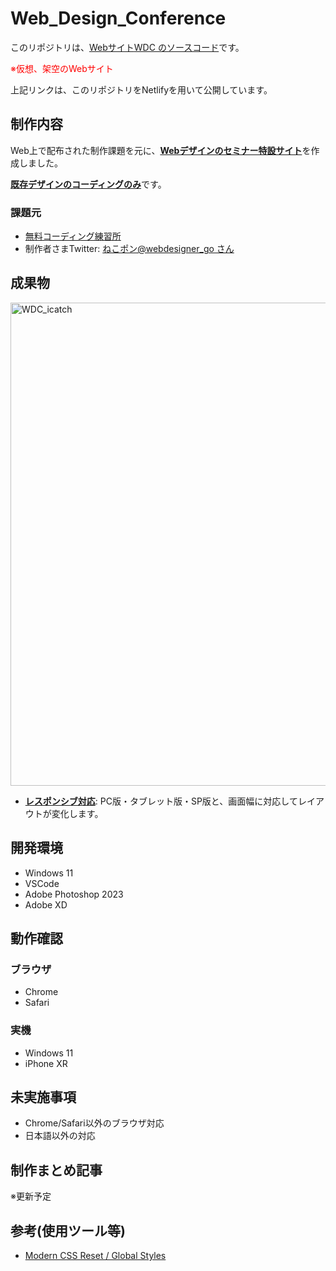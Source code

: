 # Web_Design_Conference

このリポジトリは、<u>Webサイト[WDC](https://fuchsia-web-design-conference.netlify.app/) のソースコード</u>です。

<span style="color: red;">※仮想、架空のWebサイト</span>

上記リンクは、このリポジトリをNetlifyを用いて公開しています。

## 制作内容

Web上で配布された制作課題を元に、<u>**Webデザインのセミナー特設サイト**</u>を作成しました。

<u>**既存デザインのコーディングのみ**</u>です。

### 課題元

- [無料コーディング練習所](https://webdesigner-go.com/coding-practice/)
- 制作者さまTwitter: [ねこポン@webdesigner_go さん](https://twitter.com/webdesigner_go)

## 成果物

<img width="773" alt="WDC_icatch" src="https://github.com/fuchsia-84/Web_Design_Conference/assets/46129202/0959ab8a-e210-4def-98a1-d98690d71a6e">

- <u>**レスポンシブ対応**</u>: PC版・タブレット版・SP版と、画面幅に対応してレイアウトが変化します。

## 開発環境

- Windows 11
- VSCode
- Adobe Photoshop 2023
- Adobe XD

## 動作確認

### ブラウザ

- Chrome
- Safari

### 実機
- Windows 11
- iPhone XR

## 未実施事項

- Chrome/Safari以外のブラウザ対応
- 日本語以外の対応
  
## 制作まとめ記事

※更新予定

## 参考(使用ツール等)

- [Modern CSS Reset / Global Styles](https://www.joshwcomeau.com/css/custom-css-reset/)